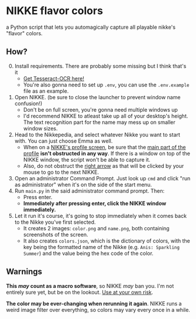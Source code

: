 # NIKKE flavor colors

a Python script that lets you automagically capture all playable nikke's "flavor" colors.

## How?

0. Install requirements. There are probably some missing but I think that's it
    - [Get Tesseract-OCR here!](https://tesseract-ocr.github.io/tessdoc/Downloads)
    - You're also gonna need to set up `.env`, you can use the `.env.example` file as an example.
1. Open NIKKE. (be sure to close the launcher to prevent window name confusion!)
    - Don't be on full screen, you're gonna need multiple windows up
    - I'd recommend NIKKE to atleast take up all of your desktop's height. The text recognition part for the name may mess up on smaller window sizes.
2. Head to the Nikkepedia, and select whatever Nikke you want to start with. You can just choose Emma as well.
    - When on a [NIKKE's profile screen](https://haxeflixel.is-terrible.com/6reOaDFj0.png), be sure that the [main part of the profile](https://haxeflixel.is-terrible.com/6reOlPatG.png) **isn't obstructed in any way**. If there is a window on top of the NIKKE window, the script won't be able to capture it.
    - Also, do not obstruct the [right arrow](https://haxeflixel.is-terrible.com/6reO_hPUh.png) as that will be clicked by your mouse to go to the next NIKKE.
3. Open an administrator Command Prompt. Just look up `cmd` and click "run as administrator" when it's on the side of the start menu.
4. Run `main.py` in the said administrator command prompt. Then:
    - Press enter.
    - **Immediately after pressing enter, click the NIKKE window immediately.**
5. Let it run it's course, it's going to stop immediately when it comes back to the Nikke you've first selected.
    - It creates 2 images: `color.png` and `name.png`, both containing screenshots of the screen.
    - It also creates `colors.json`, which is the dictionary of colors, with the key being the formatted name of the Nikke (e.g. `Anis: Sparkling Summer`) and the value being the hex code of the color.

## Warnings

**This *may* count as a macro software**, so NIKKE *may* ban you. I'm not entirely sure yet, but be on the lookout. <u>Use at your own risk</u>.

**The color may be ever-changing when rerunning it again**. NIKKE runs a weird image filter over everything, so colors may vary every once in a while.